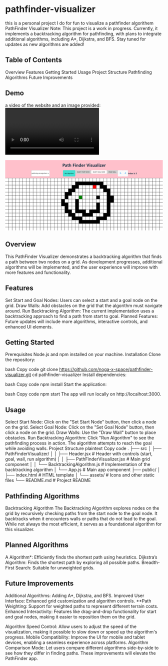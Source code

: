 # pathfinder-visualizer
this is a personal project I do for fun to visualize a pathfinder algorithem 
PathFinder Visualizer
Note: This project is a work in progress. Currently, it implements a backtracking algorithm for pathfinding, with plans to integrate additional algorithms, including A*, Dijkstra, and BFS. Stay tuned for updates as new algorithms are added!

## Table of Contents
Overview
Features
Getting Started
Usage
Project Structure
Pathfinding Algorithms
Future Improvements

## Demo
a video of the website and an image provided:
![Screen Recording](/demo.mp4)

![image of the screen](/smiley-demo.png)

## Overview
This PathFinder Visualizer demonstrates a backtracking algorithm that finds a path between two nodes on a grid. As development progresses, additional algorithms will be implemented, and the user experience will improve with more features and functionality.

## Features
Set Start and Goal Nodes: Users can select a start and a goal node on the grid.
Draw Walls: Add obstacles on the grid that the algorithm must navigate around.
Run Backtracking Algorithm: The current implementation uses a backtracking approach to find a path from start to goal.
Planned Features: Future updates will include more algorithms, interactive controls, and enhanced UI elements.


## Getting Started
Prerequisites
Node.js and npm installed on your machine.
Installation
Clone the repository:

bash
Copy code
git clone https://github.com/noga-x-space/pathfinder-visualizer.git
cd pathfinder-visualizer
Install dependencies:

bash
Copy code
npm install
Start the application:

bash
Copy code
npm start
The app will run locally on http://localhost:3000.

## Usage
Select Start Node: Click on the "Set Start Node" button, then click a node on the grid.
Select Goal Node: Click on the "Set Goal Node" button, then click a node on the grid.
Draw Walls: Use the "Draw Wall" button to place obstacles.
Run Backtracking Algorithm: Click "Run Algorithm" to see the pathfinding process in action. The algorithm attempts to reach the goal while avoiding walls.
Project Structure
plaintext
Copy code
.
├── src
│   ├── PathFinderVisualizer/
│   │   ├── Header.jsx              # Header with controls (start, goal, wall, run algorithm)
│   │   ├── PathFinderVisualizer.jsx # Main grid component
│   │   └── BacktrackingAlgorithm.js # Implementation of the backtracking algorithm
│   └── App.js                      # Main app component
├── public/
│   ├── index.html                  # HTML template
│   └── assets/                     # Icons and other static files
└── README.md                       # Project README
## Pathfinding Algorithms
Backtracking Algorithm
The Backtracking Algorithm explores nodes on the grid by recursively checking paths from the start node to the goal node. It backtracks when it encounters walls or paths that do not lead to the goal. While not always the most efficient, it serves as a foundational algorithm for this visualizer.

## Planned Algorithms
A Algorithm*: Efficiently finds the shortest path using heuristics.
Dijkstra’s Algorithm: Finds the shortest path by exploring all possible paths.
Breadth-First Search: Suitable for unweighted grids.
## Future Improvements
Additional Algorithms: Adding A*, Dijkstra, and BFS.
Improved User Interface: Enhanced grid customization and algorithm controls.
**Path Weighting: Support for weighted paths to represent different terrain costs.
Enhanced Interactivity: Features like drag-and-drop functionality for start and goal nodes, making it easier to reposition them on the grid.

Algorithm Speed Control: Allow users to adjust the speed of the visualization, making it possible to slow down or speed up the algorithm's progress.
Mobile Compatibility: Improve the UI for mobile and tablet devices, enabling a seamless experience across platforms.
Algorithm Comparison Mode: Let users compare different algorithms side-by-side to see how they differ in finding paths.
These improvements will elevate the PathFinder app.
